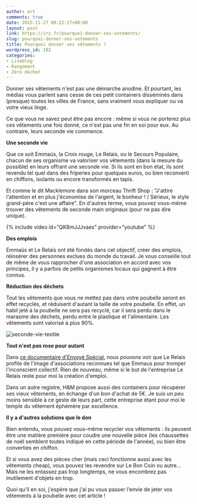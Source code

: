 ```yaml
---
author: art
comments: true
date: 2015-11-27 09:22:17+00:00
layout: post
link: https://irz.fr/pourquoi-donner-ses-vetements/
slug: pourquoi-donner-ses-vetements
title: Pourquoi donner ses vêtements ?
wordpress_id: 102
categories:
- Liveblog
- Rangement
- Zéro déchet
---
```


Donner ses vêtements n'est pas une démarche anodine. Et pourtant, les médias vous parlent sans cesse de ces petit containers disséminés dans (presque) toutes les villes de France, sans vraiment vous expliquer ou va votre vieux linge.

Ce que vous ne savez peut être pas encore : même si vous ne porterez plus ces vêtements une fois donné, ce n'est pas une fin en soi pour eux. Au contraire, leurs seconde vie commence.

**Une seconde vie**

Que ce soit Emmaüs, la Croix rouge, Le Relais, ou le Secours Populaire, chacun de ses organisme va valoriser vos vêtements (dans la mesure du possible) en leurs offrant une seconde vie. Si ils sont en bon état, ils sont revendu tel quel dans des friperies pour quelques euros, ou bien reconverti en chiffons, isolants ou encore transformés en tapis.

Et comme le dit Macklemore dans son morceau Thrift Shop : "J'attire l'attention et en plus j'économise de l'argent, le bonheur ! / Sérieux, le style grand-père c'est une affaire". En d'autres terme, vous pouvez vous-même trouver des vêtements de seconde main originaux (pour ne pas dire unique).

{% include video id="QK8mJJJvaes" provider="youtube" %}

**Des emplois**

Emmaüs et Le Relais ont été fondés dans cet objectif, créer des emplois, réinsérer des personnes exclues du monde du travail. Je vous conseille tout de même de vous rapprocher d'une association en accord avec vos principes, il y a parfois de petits organismes locaux qui gagnent à être connus.

**Réduction des déchets**

Tout les vêtements que vous ne mettez pas dans votre poubelle seront en effet recyclés, et réduisent d'autant la taille de votre poubelle. En effet, un habil jeté à la poubelle ne sera pas recyclé, car il sera perdu dans le marasme des déchets, perdu entre le plastique et l'alimentaire. Les vêtements sont valorisé à plus 90%.

![seconde-vie-textile](https://static.irz.fr/2015/11/seconde-vie-textile.jpg)

**Tout n'est pas rose pour autant**

Dans [ce documentaire d'Envoyé Spécial](http://www.francetvinfo.fr/replay-magazine/france-2/envoye-special/video-le-business-cache-du-don-de-vetements_750721.html), nous pouvons voir que Le Relais profite de l'image d'associations reconnues tel que Emmaus pour tromper l'inconscient collectif. Rien de nouveau, même si le but de l'entreprise Le Relais reste pour moi la création d'emploi.

Dans un autre registre, H&M propose aussi des containers pour récupérer ses vieux vêtements, en échange d'un bon d'achat de 5€. Je suis un peu moins sensible à ce geste de leurs part, cette entreprise étant pour moi le temple du vêtement éphémère par excellence.

**Il y a d'autres solutions que le don**

Bien entendu, vous pouvez vous-même recycler vos vêtements : ils peuvent être une matière première pour coudre une nouvelle pièce (les chaussettes de noël semblent toutes indiqué en cette période de l'année), ou bien être converties en chiffon.

Et si vous avez des pièces cher (mais ceci fonctionne aussi avec les vêtements cheap), vous pouvez les revendre sur Le Bon Coin ou autre... Mais ne les entassez pas trop longtemps, ne vous encombrez pas inutilement d'objets en trop.

Quoi qu'il en soi, j'espère que j'ai pu vous passer l'envie de jeter vos vêtements à la poubelle avec cet article !
